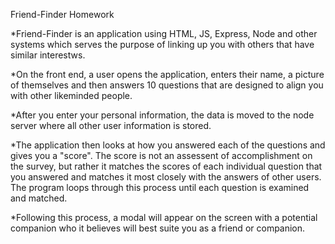 Friend-Finder Homework

*Friend-Finder is an application using HTML, JS, Express, Node and other systems which serves the purpose of linking up you with others that have similar interestws.

*On the front end, a user opens the application, enters their name, a picture of themselves and then answers 10 questions that are designed to align you with other likeminded people.

*After you enter your personal information, the data is moved to the node server where all other user information is stored. 

*The application then looks at how you answered each of the questions and gives you a "score". The score is not an assessent of accomplishment on the survey, but rather it matches the scores of each individual question that you answered and matches it most closely with the answers of other users. The program loops through this process until each question is examined and matched.

*Following this process, a modal will appear on the screen with a potential companion who it believes will best suite you as a friend or companion.

